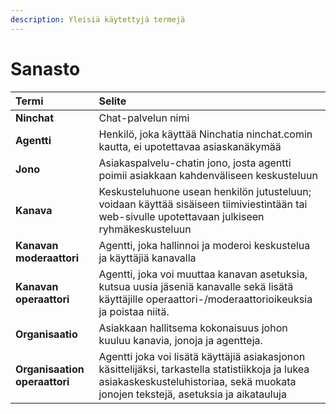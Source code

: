 ```yaml
---
description: Yleisiä käytettyjä termejä
---
```


# Sanasto

| Termi | Selite |
| :--- | :--- |
| **Ninchat** | Chat-palvelun nimi  |
| **Agentti** | Henkilö, joka käyttää Ninchatia ninchat.comin kautta, ei upotettavaa asiaskanäkymää |
| **Jono** | Asiakaspalvelu-chatin jono, josta agentti poimii asiakkaan kahdenväliseen keskusteluun |
| **Kanava** | Keskusteluhuone usean henkilön jutusteluun; voidaan käyttää sisäiseen tiimiviestintään tai web-sivulle upotettavaan julkiseen ryhmäkeskusteluun |
| **Kanavan moderaattori** | Agentti, joka hallinnoi ja moderoi keskustelua ja käyttäjiä kanavalla |
| **Kanavan operaattori** | Agentti, joka voi muuttaa kanavan asetuksia, kutsua uusia jäseniä kanavalle sekä lisätä käyttäjille operaattori-/moderaattorioikeuksia ja poistaa niitä. |
| **Organisaatio** | Asiakkaan hallitsema kokonaisuus johon kuuluu kanavia, jonoja ja agentteja. |
| **Organisaation operaattori** | Agentti joka voi lisätä käyttäjiä asiakasjonon käsittelijäksi, tarkastella statistiikkoja ja lukea asiakaskeskusteluhistoriaa, sekä muokata jonojen tekstejä, asetuksia ja aikatauluja  |

